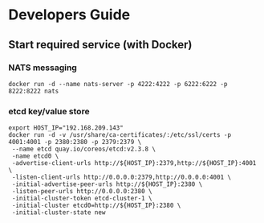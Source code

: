 # Developers Guide

## Start required service (with Docker)

### NATS messaging

```
docker run -d --name nats-server -p 4222:4222 -p 6222:6222 -p 8222:8222 nats
```

### etcd key/value store

```
export HOST_IP="192.168.209.143"
docker run -d -v /usr/share/ca-certificates/:/etc/ssl/certs -p 4001:4001 -p 2380:2380 -p 2379:2379 \
 --name etcd quay.io/coreos/etcd:v2.3.8 \
 -name etcd0 \
 -advertise-client-urls http://${HOST_IP}:2379,http://${HOST_IP}:4001 \
 -listen-client-urls http://0.0.0.0:2379,http://0.0.0.0:4001 \
 -initial-advertise-peer-urls http://${HOST_IP}:2380 \
 -listen-peer-urls http://0.0.0.0:2380 \
 -initial-cluster-token etcd-cluster-1 \
 -initial-cluster etcd0=http://${HOST_IP}:2380 \
 -initial-cluster-state new
```
